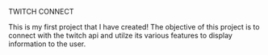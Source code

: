 TWITCH CONNECT

This is my first project that I have created! The objective of this project is to connect with the twitch api and utilze its various features to display information to the user.
